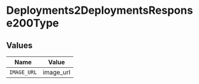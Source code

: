 # Deployments2DeploymentsResponse200Type


## Values

| Name        | Value       |
| ----------- | ----------- |
| `IMAGE_URL` | image_url   |